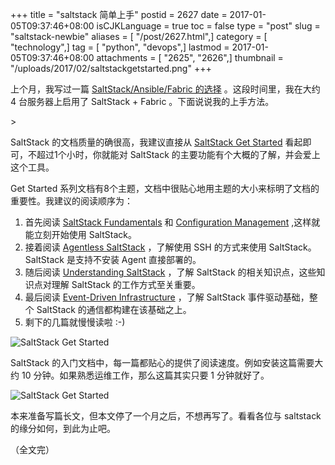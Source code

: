 +++
title = "saltstack 简单上手"
postid = 2627
date = 2017-01-05T09:37:46+08:00
isCJKLanguage = true
toc = false
type = "post"
slug = "saltstack-newbie"
aliases = [ "/post/2627.html",]
category = [ "technology",]
tag = [ "python", "devops",]
lastmod = 2017-01-05T09:37:46+08:00
attachments = [ "2625", "2626",]
thumbnail = "/uploads/2017/02/saltstackgetstarted.png"
+++


上个月，我写过一篇 [SaltStack/Ansible/Fabric 的选择][1] 。这段时间里，我在大约 4 台服务器上启用了 SaltStack + Fabric 。下面说说我的上手方法。

<!--more-->>

SaltStack 的文档质量的确很高，我建议直接从 [SaltStack Get Started][2] 看起即可，不超过1个小时，你就能对 SaltStack 的主要功能有个大概的了解，并会爱上这个工具。

Get Started 系列文档有8个主题，文档中很贴心地用主题的大小来标明了文档的重要性。我建议的阅读顺序为：

1. 首先阅读 [SaltStack Fundamentals][5] 和 [Configuration Management][6] ,这样就能立刻开始使用 SaltStack。
2. 接着阅读 [Agentless SaltStack][4] ，了解使用 SSH 的方式来使用 SaltStack。SaltStack 是支持不安装 Agent 直接部署的。
3. 随后阅读 [Understanding SaltStack][3] ，了解 SaltStack 的相关知识点，这些知识点对理解 SaltStack 的工作方式至关重要。
4. 最后阅读 [Event-Driven Infrastructure][7] ，了解 SaltStack 事件驱动基础，整个 SaltStack 的通信都构建在该基础之上。
5. 剩下的几篇就慢慢读啦 :-)

![SaltStack Get Started][51]

SaltStack 的入门文档中，每一篇都贴心的提供了阅读速度。例如安装这篇需要大约 10 分钟。如果熟悉运维工作，那么这篇其实只要 1 分钟就好了。

![SaltStack Get Started][52]

本来准备写篇长文，但本文停了一个月之后，不想再写了。看看各位与 saltstack 的缘分如何，到此为止吧。

（全文完）

[1]: https://blog.zengrong.net/post/2610.html
[2]: https://docs.saltstack.com/en/getstarted/
[3]: https://docs.saltstack.com/en/getstarted/system/index.html
[4]: https://docs.saltstack.com/en/getstarted/ssh/index.html
[5]: https://docs.saltstack.com/en/getstarted/fundamentals/index.html
[6]: https://docs.saltstack.com/en/getstarted/config/index.html
[7]: https://docs.saltstack.com/en/getstarted/event/index.html
[51]: /uploads/2017/02/saltstackgetstarted.png
[52]: /uploads/2017/02/saltstackinstall.png
